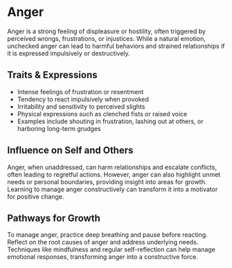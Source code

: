 # Anger

Anger is a strong feeling of displeasure or hostility, often triggered by perceived wrongs, frustrations, or injustices. While a natural emotion, unchecked anger can lead to harmful behaviors and strained relationships if it is expressed impulsively or destructively.

## Traits & Expressions

- Intense feelings of frustration or resentment
- Tendency to react impulsively when provoked
- Irritability and sensitivity to perceived slights
- Physical expressions such as clenched fists or raised voice
- Examples include shouting in frustration, lashing out at others, or harboring long-term grudges

## Influence on Self and Others

Anger, when unaddressed, can harm relationships and escalate conflicts, often leading to regretful actions. However, anger can also highlight unmet needs or personal boundaries, providing insight into areas for growth. Learning to manage anger constructively can transform it into a motivator for positive change.

## Pathways for Growth

To manage anger, practice deep breathing and pause before reacting. Reflect on the root causes of anger and address underlying needs. Techniques like mindfulness and regular self-reflection can help manage emotional responses, transforming anger into a constructive force.
